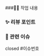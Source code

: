 <!-- 제목은 `[#이슈번호] 제목`으로 작성해주세요. (ex) [#1] 프로젝트 초기 설정 작업 -->

###🧑‍💻 작업 내용

### ✨ 리뷰 포인트
<!-- (ex) query 가 너무 복잡한 것 같은데 이 위주로 봐주세요. -->
### 🎯 관련 이슈
<!-- pr이 merge 되면 이슈가 자동으로 close 되도록 합니다. 만약 자동 close 를 하지 않고 이슈만 링크한다면 closed 키워드를 삭제해주세요.-->
closed #이슈번호
